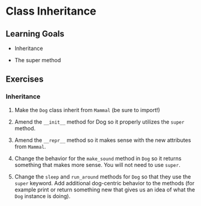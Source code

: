 # Class Inheritance

## Learning Goals

- Inheritance

- The super method

## Exercises

### Inheritance

1. Make the `Dog` class inherit from `Mammal` (be sure to import!)

2. Amend the `__init__` method for Dog so it properly utilizes the `super` method.

3. Amend the `__repr__` method so it makes sense with the new attributes from `Mammal`.

4. Change the behavior for the `make_sound` method in `Dog` so it returns something that makes more sense. You will not need to use `super`.

5. Change the `sleep` and `run_around` methods for `Dog` so that they use the `super` keyword. Add additional dog-centric behavior to the methods (for example print or return something new that gives us an idea of what the `Dog` instance is doing).